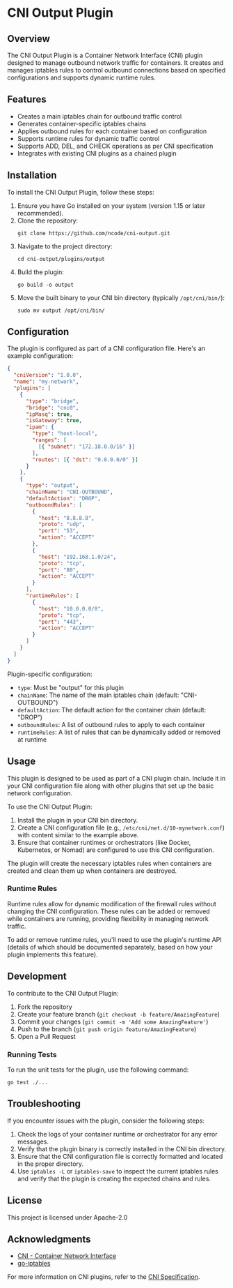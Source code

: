 # CNI Output Plugin

## Overview

The CNI Output Plugin is a Container Network Interface (CNI) plugin designed to manage outbound network traffic for containers. It creates and manages iptables rules to control outbound connections based on specified configurations and supports dynamic runtime rules.

## Features

- Creates a main iptables chain for outbound traffic control
- Generates container-specific iptables chains
- Applies outbound rules for each container based on configuration
- Supports runtime rules for dynamic traffic control
- Supports ADD, DEL, and CHECK operations as per CNI specification
- Integrates with existing CNI plugins as a chained plugin

## Installation

To install the CNI Output Plugin, follow these steps:

1. Ensure you have Go installed on your system (version 1.15 or later recommended).
2. Clone the repository:
   ```
   git clone https://github.com/ncode/cni-output.git
   ```
3. Navigate to the project directory:
   ```
   cd cni-output/plugins/output
   ```
4. Build the plugin:
   ```
   go build -o output
   ```
5. Move the built binary to your CNI bin directory (typically `/opt/cni/bin/`):
   ```
   sudo mv output /opt/cni/bin/
   ```

## Configuration

The plugin is configured as part of a CNI configuration file. Here's an example configuration:

```json
{
  "cniVersion": "1.0.0",
  "name": "my-network",
  "plugins": [
    {
      "type": "bridge",
      "bridge": "cni0",
      "ipMasq": true,
      "isGateway": true,
      "ipam": {
        "type": "host-local",
        "ranges": [
          [{ "subnet": "172.18.0.0/16" }]
        ],
        "routes": [{ "dst": "0.0.0.0/0" }]
      }
    },
    {
      "type": "output",
      "chainName": "CNI-OUTBOUND",
      "defaultAction": "DROP",
      "outboundRules": [
        {
          "host": "8.8.8.8",
          "proto": "udp",
          "port": "53",
          "action": "ACCEPT"
        },
        {
          "host": "192.168.1.0/24",
          "proto": "tcp",
          "port": "80",
          "action": "ACCEPT"
        }
      ],
      "runtimeRules": [
        {
          "host": "10.0.0.0/8",
          "proto": "tcp",
          "port": "443",
          "action": "ACCEPT"
        }
      ]
    }
  ]
}
```

Plugin-specific configuration:
- `type`: Must be "output" for this plugin
- `chainName`: The name of the main iptables chain (default: "CNI-OUTBOUND")
- `defaultAction`: The default action for the container chain (default: "DROP")
- `outboundRules`: A list of outbound rules to apply to each container
- `runtimeRules`: A list of rules that can be dynamically added or removed at runtime

## Usage

This plugin is designed to be used as part of a CNI plugin chain. Include it in your CNI configuration file along with other plugins that set up the basic network configuration.

To use the CNI Output Plugin:

1. Install the plugin in your CNI bin directory.
2. Create a CNI configuration file (e.g., `/etc/cni/net.d/10-mynetwork.conf`) with content similar to the example above.
3. Ensure that container runtimes or orchestrators (like Docker, Kubernetes, or Nomad) are configured to use this CNI configuration.

The plugin will create the necessary iptables rules when containers are created and clean them up when containers are destroyed.

### Runtime Rules

Runtime rules allow for dynamic modification of the firewall rules without changing the CNI configuration. These rules can be added or removed while containers are running, providing flexibility in managing network traffic.

To add or remove runtime rules, you'll need to use the plugin's runtime API (details of which should be documented separately, based on how your plugin implements this feature).

## Development

To contribute to the CNI Output Plugin:

1. Fork the repository
2. Create your feature branch (`git checkout -b feature/AmazingFeature`)
3. Commit your changes (`git commit -m 'Add some AmazingFeature'`)
4. Push to the branch (`git push origin feature/AmazingFeature`)
5. Open a Pull Request

### Running Tests

To run the unit tests for the plugin, use the following command:

```
go test ./...
```

## Troubleshooting

If you encounter issues with the plugin, consider the following steps:

1. Check the logs of your container runtime or orchestrator for any error messages.
2. Verify that the plugin binary is correctly installed in the CNI bin directory.
3. Ensure that the CNI configuration file is correctly formatted and located in the proper directory.
4. Use `iptables -L` or `iptables-save` to inspect the current iptables rules and verify that the plugin is creating the expected chains and rules.

## License

This project is licensed under Apache-2.0

## Acknowledgments

- [CNI - Container Network Interface](https://github.com/containernetworking/cni)
- [go-iptables](https://github.com/coreos/go-iptables)

For more information on CNI plugins, refer to the [CNI Specification](https://github.com/containernetworking/cni/blob/master/SPEC.md).
